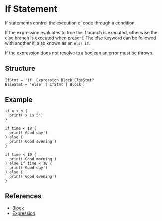 # If Statement

If statements control the execution of code through a condition.

If the expression evaluates to true the if branch is executed, otherwise the else branch is executed when present. The else keyword can be followed with another if, also known as an `else if`.

If the expression does not resolve to a boolean an error must be thrown.

## Structure

```grammar
IfStmt = 'if' Expression Block ElseStmt?
ElseStmt = 'else' ( IfStmt | Block )
```

## Example

```syntek
if x < 5 {
  print('x is 5')
}

if time < 18 {
  print('Good day')
} else {
  print('Good evening')
}

if time < 10 {
  print('Good morning')
} else if time < 18 {
  print('Good day')
} else {
  print('Good evening')
}
```

## References

- [Block](/spec/grammar/syntactic/#block)
- [Expression](/spec/grammar/syntactic/expressions/)
